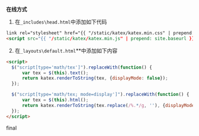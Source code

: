 **在线方式**
1. 在`_includes\head.html`中添加如下代码  
~~~html
link rel="stylesheet" href="{{ "/static/katex/katex.min.css" | prepend: site.baseurl }}">
<script src="{{ "/static/katex/katex.min.js" | prepend: site.baseurl }}"></script>
~~~  
2. 在`_layouts\default.html`*</body>*中添加如下内容  
~~~html
<script>
  $("script[type='math/tex']").replaceWith(function() {
      var tex = $(this).text();
      return katex.renderToString(tex, {displayMode: false});
  });

  $("script[type='math/tex; mode=display']").replaceWith(function() {
      var tex = $(this).html();
      return katex.renderToString(tex.replace(/%.*/g, ''), {displayMode: true});
  });
</script>
~~~  
final